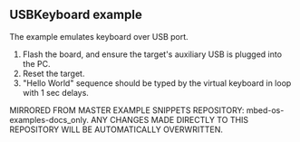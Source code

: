 ## USBKeyboard example

The example emulates keyboard over USB port.

1. Flash the board, and ensure the target's auxiliary USB is plugged into the PC.
2. Reset the target.
3. "Hello World" sequence should be typed by the virtual keyboard in loop with 1 sec delays.

MIRRORED FROM MASTER EXAMPLE SNIPPETS REPOSITORY: mbed-os-examples-docs_only.
ANY CHANGES MADE DIRECTLY TO THIS REPOSITORY WILL BE AUTOMATICALLY OVERWRITTEN.
